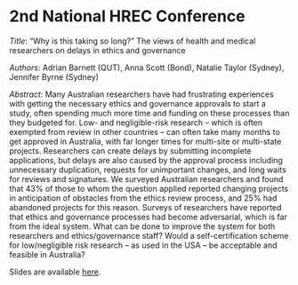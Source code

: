 # 2nd National HREC Conference

*Title*: “Why is this taking so long?” The views of health and medical researchers on delays in ethics and governance

*Authors*: Adrian Barnett (QUT), Anna Scott (Bond), Natalie Taylor (Sydney), Jennifer Byrne (Sydney)

*Abstract*: Many Australian researchers have had frustrating experiences with getting the necessary ethics and governance approvals to start a study, often spending much more time and funding on these processes than they budgeted for. Low- and negligible-risk research – which is often exempted from review in other countries – can often take many months to get approved in Australia, with far longer times for multi-site or multi-state projects. Researchers can create delays by submitting incomplete applications, but delays are also caused by the approval process including unnecessary duplication, requests for unimportant changes, and long waits for reviews and signatures. We surveyed Australian researchers and found that 43% of those to whom the question applied reported changing projects in anticipation of obstacles from the ethics review process, and 25% had abandoned projects for this reason. Surveys of researchers have reported that ethics and governance processes had become adversarial, which is far from the ideal system. What can be done to improve the system for both researchers and ethics/governance staff? Would a self-certification scheme for low/negligible risk research – as used in the USA – be acceptable and feasible in Australia?

Slides are available [here](https://agbarnett.github.io/talks/ethics2/slides).
